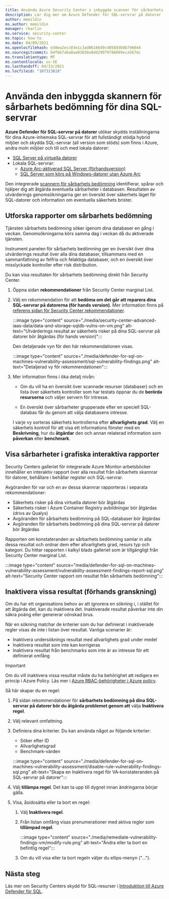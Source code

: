 ```yaml
---
title: Använda Azure Security Center s inbyggda scanner för sårbarhets bedömning för SQL-servrar
description: Lär dig mer om Azure Defender för SQL-servrar på datorer ' Integrated sårbarhet Assessment scanner
author: memildin
ms.author: memildin
manager: rkarlin
ms.service: security-center
ms.topic: how-to
ms.date: 04/09/2021
ms.openlocfilehash: e30ea2ecc03e1c3ad06166d9c405b93b0b796044
ms.sourcegitcommit: b4fbb7a6a0aa93656e8dd29979786069eca567dc
ms.translationtype: MT
ms.contentlocale: sv-SE
ms.lasthandoff: 04/13/2021
ms.locfileid: "107313818"
---
```

# <a name="using-the-integrated-vulnerability-assessment-scanner-for-your-sql-servers"></a>Använda den inbyggda skannern för sårbarhets bedömning för dina SQL-servrar

**Azure Defender för SQL-servrar på datorer** utökar skydds inställningarna för dina Azure-inhemska SQL-servrar för att fullständigt stödja hybrid miljöer och skydda SQL-servrar (all version som stöds) som finns i Azure, andra moln miljöer och till och med lokala datorer:
- [SQL Server på virtuella datorer](https://azure.microsoft.com/services/virtual-machines/sql-server/)
- Lokala SQL-servrar:
  - [Azure Arc-aktiverad SQL Server (förhandsversion)](/sql/sql-server/azure-arc/overview)
  - [SQL Server som körs på Windows-datorer utan Azure Arc](../azure-monitor/agents/agent-windows.md)

Den integrerade [scannern för sårbarhets bedömning](../azure-sql/database/sql-vulnerability-assessment.md) identifierar, spårar och hjälper dig att åtgärda eventuella sårbarheter i databasen. Resultaten av utvärderings genomsökningarna ger en översikt över säkerhets läget för SQL-datorer och information om eventuella säkerhets brister.

## <a name="explore-vulnerability-assessment-reports"></a>Utforska rapporter om sårbarhets bedömning

Tjänsten sårbarhets bedömning söker igenom dina databaser en gång i veckan. Genomsökningarna körs samma dag i veckan då du aktiverade tjänsten.

Instrument panelen för sårbarhets bedömning ger en översikt över dina utvärderings resultat över alla dina databaser, tillsammans med en sammanfattning av felfria och felaktiga databaser, och en översikt över misslyckade kontroller efter risk distribution.

Du kan visa resultaten för sårbarhets bedömning direkt från Security Center.

1. Öppna sidan **rekommendationer** från Security Center marginal List.

1. Välj en rekommendation för att **bedöma om det går att reparera dina SQL-servrar på datorerna (för hands version)**. Mer information finns på [referens sidan för Security Center rekommendationer](security-center-recommendations.md). 

    :::image type="content" source="./media/security-center-advanced-iaas-data/data-and-storage-sqldb-vulns-on-vm.png" alt-text="Utvärderings resultat av säkerhets risker på dina SQL-servrar på datorer bör åtgärdas (för hands version)":::

    Den detaljerade vyn för den här rekommendationen visas.

    :::image type="content" source="./media/defender-for-sql-on-machines-vulnerability-assessment/sql-vulnerability-findings.png" alt-text="Detaljerad vy för rekommendationen":::

1. Mer information finns i öka detalj nivån:

    - Om du vill ha en översikt över scannade resurser (databaser) och en lista över säkerhets kontroller som har testats öppnar du de **berörda resurserna** och väljer servern för intresse.

    - En översikt över sårbarheter grupperade efter en speciell SQL-databas får du genom att välja databasens intresse.

    I varje vy sorteras säkerhets kontrollerna efter **allvarlighets grad**. Välj en säkerhets kontroll för att visa ett informations fönster med en **Beskrivning**, hur du **åtgärdar** den och annan relaterad information som **påverkan** eller **benchmark**.

## <a name="view-vulnerabilities-in-graphical-interactive-reports"></a>Visa sårbarheter i grafiska interaktiva rapporter

Security Centers galleriet för integrerade Azure Monitor-arbetsböcker innehåller en interaktiv rapport över alla resultat från sårbarhets skannrar för datorer, behållare i behållar register och SQL-servrar.

Avgöranden för var och en av dessa skannrar rapporteras i separata rekommendationer:

- Säkerhets risker på dina virtuella datorer bör åtgärdas
- Säkerhets risker i Azure Container Registry avbildningar bör åtgärdas (drivs av Qualys)
- Avgöranden för sårbarhets bedömning på SQL-databaser bör åtgärdas
- Avgöranden för sårbarhets bedömning på dina SQL-servrar på datorer bör åtgärdas

Rapporten om konstateranden av sårbarhets bedömning samlar in alla dessa resultat och ordnar dem efter allvarlighets grad, resurs typ och kategori. Du hittar rapporten i kalkyl blads galleriet som är tillgängligt från Security Center marginal List.

:::image type="content" source="media/defender-for-sql-on-machines-vulnerability-assessment/vulnerability-assessment-findings-report-sql.png" alt-text="Security Center rapport om resultat från sårbarhets bedömning":::


## <a name="disable-specific-findings-preview"></a>Inaktivera vissa resultat (förhands granskning)

Om du har ett organisations behov av att ignorera en sökning i, i stället för att åtgärda det, kan du inaktivera det. Inaktiverade resultat påverkar inte din säkra poäng eller genererar oönskad brus.

När en sökning matchar de kriterier som du har definierat i inaktiverade regler visas de inte i listan över resultat. Vanliga scenarier är:

- Inaktivera undersöknings resultat med allvarlighets grad under medel
- Inaktivera resultat som inte kan korrigeras
- Inaktivera resultat från benchmarks som inte är av intresse för ett definierat omfång

> [!IMPORTANT]
> Om du vill inaktivera vissa resultat måste du ha behörighet att redigera en princip i Azure Policy. Läs mer i [Azure RBAC-behörigheter i Azure policy](../governance/policy/overview.md#azure-rbac-permissions-in-azure-policy).

Så här skapar du en regel:

1. På sidan rekommendationer för **sårbarhets bedömning på dina SQL-servrar på datorer bör du åtgärda problemet genom att** välja **Inaktivera regel**.

1. Välj relevant omfattning.

1. Definiera dina kriterier. Du kan använda något av följande kriterier: 
    - Söker efter ID 
    - Allvarlighetsgrad 
    - Benchmark-värden 

    :::image type="content" source="./media/defender-for-sql-on-machines-vulnerability-assessment/disable-rule-vulnerability-findings-sql.png" alt-text="Skapa en Inaktivera regel för VA-konstateranden på SQL-servrar på datorer":::

1. Välj **tillämpa regel**. Det kan ta upp till dygnet innan ändringarna börjar gälla.

1. Visa, åsidosätta eller ta bort en regel: 

    1. Välj **Inaktivera regel**.

    1. Från listan omfång visas prenumerationer med aktiva regler som **tillämpad regel**.

        :::image type="content" source="./media/remediate-vulnerability-findings-vm/modify-rule.png" alt-text="Ändra eller ta bort en befintlig regel":::

    1. Om du vill visa eller ta bort regeln väljer du ellips-menyn ("...").

## <a name="next-steps"></a>Nästa steg

Läs mer om Security Centers skydd för SQL-resurser i [Introduktion till Azure Defender för SQL](defender-for-sql-introduction.md).

